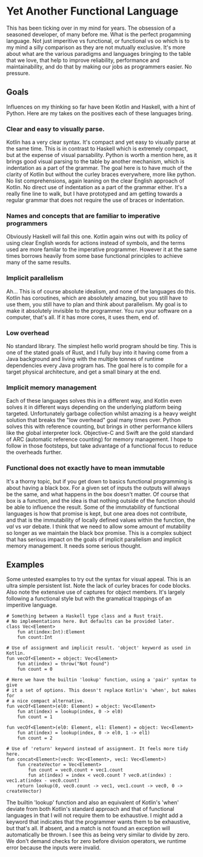 # Yet Another Functional Language

This has been ticking over in my mind for years. The obsession of a seasoned developer, of many before me. What is the perfect progamming language. Not just imperitive vs functional, or functional vs oo which is to my mind a silly comparison as they are not mutually exclusive. It's more about what are the various paradigms and languages bringing to the table that we love, that help to improve reliability, performance and maintainability, and do that by making our jobs as programmers easier. No pressure.

## Goals

Influences on my thinking so far have been Kotlin and Haskell, with a hint of Python. Here are my takes on the positives each of these languages bring.
### Clear and easy to visually parse.
Kotlin has a very clear syntax. It's compact and yet easy to visually parse at the same time. This is in contrast to Haskell which is extremely compact, but at the expense of visual parsability. Python is worth a mention here, as it brings good visual parsing to the table by another mechanism, which is indentation as a part of the grammar. The goal here is to have much of the clarity of Kotlin but without the curley braces everywhere, more like python. No list comprehensions, again leaning on the clear English approach of Kotlin. No direct use of indentation as a part of the grammar either. It's a really fine line to walk, but I have prototyped and am getting towards a regular grammar that does not require the use of braces or indentation.
### Names and concepts that are familiar to imperative programmers
Obviously Haskell will fail this one. Kotlin again wins out with its policy of using clear English words for actions instead of symbols, and the terms used are more familar to the imperative programmer. However it at the same times borrows heavily from some base functional principles to achieve many of the same results.
### Implicit parallelism
Ah...   This is of course absolute idealism, and none of the languages do this. Kotlin has coroutines, which are absolutely amazing, but you still have to use them, you still have to plan and think about parallelism. My goal is to make it absolutely invisible to the programmer. You run your software on a computer, that's all. If it has more cores, it uses them, end of.
### Low overhead
No standard library. The simplest hello world program should be tiny. This is one of the stated goals of Rust, and I fully buy into it having come from a Java background and living with the multiple tonnes of runtime dependencies every Java program has. The goal here is to compile for a target physical architecture, and get a small binary at the end.
### Implicit memory management
Each of these languages solves this in a different way, and Kotlin even solves it in different ways depending on the underlying platform being targeted. Unfortunately garbage collection whilst amazing is a heavy weight solution that breaks the "low overhead" goal many times over. Python solves this with reference counting, but brings in other performance killers like the global interpreter lock. Objective-C and Swift are the gold standard of ARC (automatic reference counting) for memory management. I hope to follow in those footsteps, but take advantage of a functional focus to reduce the overheads further.
### Functional does not exactly have to mean immutable
It's a thorny topic, but if you get down to basics functional programming is about having a black box. For a given set of inputs the outputs will always be the same, and what happens in the box doesn't matter. Of course that box is a function, and the idea is that nothing outside of the function should be able to influence the result. Some of the immutability of functional languages is how that promise is kept, but one area does not contribute, and that is the immutability of locally defined values within the function, the *val* vs *var* debate. I think that we need to allow some amount of mutability so longer as we maintain the black box promise. This is a complex subject that has serious impact on the goals of implicit parallelism and implicit memory management. It needs some serious thought.

## Examples

Some untested examples to try out the syntax for visual appeal. This is an ultra simple persistent list.
Note the lack of curley braces for code blocks. Also note the extensive use of captures for object members.
It's largely following a functional style but with the gramatical trappings of an imperitive language.

    # Something between a Haskell type class and a Rust trait.
    # No implementations here. But defaults can be provided later.
    class Vec<Element>
        fun at(index:Int):Element
        fun count:Int

    # Use of assignment and implicit result. 'object' keyword as used in Kotlin.
    fun vecOf<Element> = object: Vec<Element>
        fun at(index) = throw("Not found")
        fun count = 0

    # Here we have the builtin 'lookup' function, using a 'pair' syntax to give
    # it a set of options. This doesn't replace Kotlin's 'when', but makes for
    # a nice compact alternative.
    fun vecOf<Element>(el0: Element) = object: Vec<Element>
        fun at(index) = lookup(index, 0 -> el0)
        fun count = 1

    fun vecOf<Element>(el0: Element, el1: Element) = object: Vec<Element>
        fun at(index) = lookup(index, 0 -> el0, 1 -> el1)
        fun count = 2

    # Use of 'return' keyword instead of assignment. It feels more tidy here.
    fun concat<Element>(vec0: Vec<Element>, vec1: Vec<Element>)
        fun createVector = Vec<Element>
            fun count = vec0.count + vec1.count
            fun at(index) = index < vec0.count ? vec0.at(index) : vec1.at(index - vec0.count)
        return lookup(0, vec0.count -> vec1, vec1.count -> vec0, 0 -> createVector)

The builtin 'lookup' function and also an equivalent of Kotlin's 'when' deviate from both Kotlin's standard
approach and that of functional languages in that I will not require them to be exhaustive. I might add
a keyword that indicates that the programmer wants them to be exhaustive, but that's all. If absent, and
a match is not found an exception will automatically be thrown. I see this as being very similar to divide by
zero. We don't demand checks for zero before division operators, we runtime error because the inputs were invalid.

